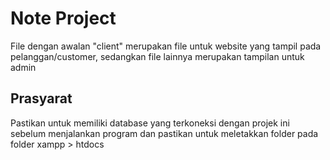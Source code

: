 
# Note Project

File dengan awalan "client" merupakan file untuk website yang tampil pada pelanggan/customer, sedangkan file lainnya merupakan tampilan untuk admin

## Prasyarat

Pastikan untuk memiliki database yang terkoneksi dengan projek ini sebelum menjalankan program dan pastikan untuk meletakkan folder pada folder xampp > htdocs